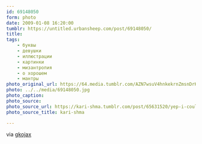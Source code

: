 ```yaml
---
id: 69148050
form: photo
date: 2009-01-08 16:20:00
tumblr: https://untitled.urbansheep.com/post/69148050/
title:
tags:
    - буквы
    - девушки
    - иллюстрации
    - картинки
    - мизантропия
    - о хорошем
    - мантры
photo_original_url: https://64.media.tumblr.com/AZN7wsuV4hnkekrnZmsnDrKFo1_500.jpg
photo: ../../media/69148050.jpg
photo_caption:
photo_source:
photo_source_url: https://kari-shma.tumblr.com/post/65631520/yep-i-couldnt-agree-more
photo_source_title: kari-shma

---
```


<p>via <a href="http://gkojax.tumblr.com/post/69108420">gkojax</a></p>
